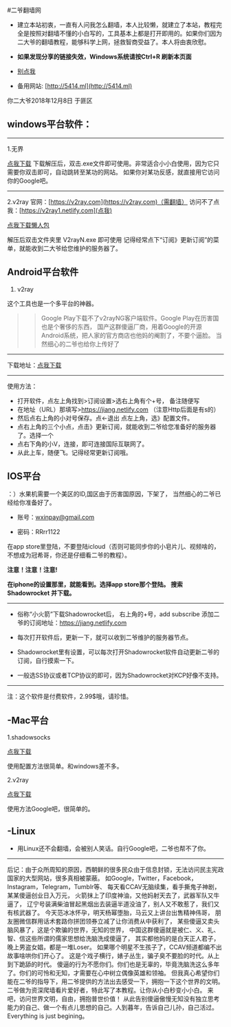 #二爷翻墙网

* 建立本站初衷，一直有人问我怎么翻墙，本人比较懒，就建立了本站，教程完全是按照对翻墙不懂的小白写的，工具基本上都是打开即用的。如果你们因为二大爷的翻墙教程，能够科学上网，拯救智商受益了。本人将由衷欣慰。

*  **如果发现分享的链接失效，Windows系统请按Ctrl+R 刷新本页面**
*  [别点我](https://www.google.com/search?q=%E4%B8%80%E5%88%87%E9%83%BD%E6%98%AF%E5%88%9A%E5%88%9A%E5%BC%80%E5%A7%8B)

* 备用网站: [http://5414.ml](http://5414.ml)


你二大爷2018年12月8日 于匪区

## windows平台软件： 

* * *

1.无界 

[点我下载](https://www.lanzous.com/i367nkj)
下载解压后，双击.exe文件即可使用。非常适合小小白使用，因为它只需要你双击即可，自动跳转至某功的网站。
如果你对某功反感，就直接用它访问你的Google吧。

* * *

2.v2ray
 官网：[https://v2ray.com](https://v2ray.com)（需翻墙）
访问不了点我：[https://v2ray1.netlify.com](点我)

[点我下载懒人包](https://www.lanzous.com/i3k70za)

解压后双击文件夹里 V2rayN.exe 即可使用
记得经常点下“订阅》更新订阅”的菜单，就能收到二大爷给您维护的服务器了。

## Android平台软件

1. v2ray 


 这个工具也是一个多平台的神器。
>> Google Play下载不了v2rayNG客户端软件。Google Play在历害国也是个奢侈的东西， 国产这群傻逼厂商，用着Google的开源Android系统，把人家的官方商店也他妈的阉割了，不要个逼脸。 当然细心的二爷也给你上传好了
 
 ------------

下载地址：[点我下载](https://www.lanzous.com/i3a2seh) 
 
 ------------
 使用方法：

*  打开软件，点左上角找到>订阅设置>选右上角有个+号， 备注随便写
*  在地址（URL）那填写>https://jiang.netlify.com （注意Http后面是有s的）
*  然后点右上角的小对号保存。点←退出 点左上角，选》配置文件。
*  点右上角的三个小点，点击》更新订阅，就能收到二爷给您准备好的服务器了。选择一个
*  点右下角的小V，连接，即可连接国际互联网了。
*  从此上车，随便飞。记得经常更新订阅哦。

## IOS平台 
：）水果机需要一个美区的ID,国区由于历害国原因，下架了， 当然细心的二爷已经给你准备好了。 

* 账号：wxinpay@gmail.com

* 密码：RRrr1122

 在app store里登陆，不要登陆icloud（否则可能同步你的小皂片儿、视频啥的，不想成为冠希哥，你还是仔细看二爷的教程）。
 
**注意！注意！注意!**

**在iphone的设置那里，就能看到。选择app store那个登陆。 搜索Shadowrocket 并下载。**

* * *

* 俗称“小火箭”下载Shadowrocket后， 右上角的+号，add subscribe 添加二爷的订阅地址：https://jiang.netlify.com 

* 每次打开软件后，更新一下，就可以收到二爷维护的服务器节点。 

* Shadowrocket里有设置，可以每次打开Shadowrocket软件自动更新二爷的订阅，自行摸索一下。 
* 一般选SS协议或者TCP协议的即可，因为Shadowrocket对KCP好像不支持。

* * *
注：这个软件是付费软件，2.99$哦，请珍惜。

## -Mac平台 
1.shadowsocks 

[点我下载](https://github.com/shadowsocks/ShadowsocksX-NG/releases)

使用配置方法很简单。和windows差不多。 

2.v2ray 

[点我下载](https://github.com/Cenmrev/V2RayX/releases)

使用方法Google吧，很简单的。

## -Linux

* 用Linux还不会翻墙，会被别人笑话。自行Google吧，二爷也帮不了你。




* * *

后记：由于众所周知的原因，西朝鲜的很多民众由于信息封锁，无法访问民主宪政国家的大型网站，很多真相被蒙蔽。 如Google，Twitter，Facebook，Instagram，Telegram，Tumblr等、 每天看CCAV无脑续集，看手撕鬼子神剧，某某傻逼创业日入万元， 火箭抹上了印度神油，又他妈射天去了，武器军队又牛逼了， 辽宁号装满柴油冒起黑烟出去装逼半道没油了，别人又不敢惹了，我们又有核武器了。 今天范冰冰怀孕，明天杨幂堕胎，马云又上讲台出售精神伟哥， 朋友圈微信群用话术套路你拼团领券立减了让你消费从中获利了， 某些傻逼又卖头脑风暴了，这是个欺骗的世界，无知的世界， 中国这群傻逼就是被仁、义、礼、智、信这些所谓的儒家思想给洗脑洗成傻逼了， 其实都他妈的是白天正人君子，晚上男盗女娼，都是一堆Loser。 如果哪个明星不生孩子了，CCAV频道都编不出故事啥哄你们开心了。 这是个戏子横行，婊子丛生，骗子臭不要脸的时代。从上到下跪舔的时代。 傻逼的行为不愿你们。你们也是无辜的，毕竟洗脑洗这么多年了。你们的可怜和无知，才需要在心中树立偶像英雄和领袖。 但我真心希望你们能在二爷的指导下，用二爷提供的方法出去感受一下，拥抱一下这个世界的文明。 二爷做为资深爬墙看片爱好者，特此写了本教程。让你从小白秒变小小白。 来吧，访问世界文明，自由，拥抱普世价值！ 从此告别傻逼傲慢无知没有独立思考能力的自己、做一个有点儿思想的自己。人到暮年，告诉自己儿孙，自己活过。 Everything is just begining。


